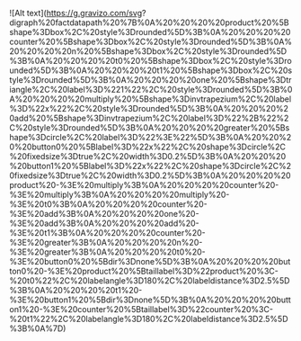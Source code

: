 <!-- This is the original graph, which has been urlencoded using Py urllib.quote(...).
digraph factdatapath {
    product [shape=box, style=rounded];
    counter [shape=box, style=rounded];
    n [shape=box, style=rounded];
    t0 [shape=box, style=rounded];
    t1 [shape=box, style=rounded];
    one [shape=triangle, label="1", style=rounded];
    multiply [shape=invtrapezium, label="x", style=rounded];
    add [shape=invtrapezium, label="+", style=rounded];
    greater [shape=circle, label=">"];
    button0 [label="x", shape=circle, fixedsize=true, width=0.2];
    button1 [label="x", shape=circle, fixedsize=true, width=0.2];
    product -> multiply;
    counter -> multiply;
    multiply -> t0;
    counter -> add;
    one -> add;
    add -> t1;
    counter -> greater;
    n -> greater;
    t0 -> button0 [dir=none];
    button0 -> product [taillabel="product <- t0", labelangle=180, labeldistance=2.5];
    t1 -> button1 [dir=none];
    button1 -> counter [taillabel="counter <- t1", labelangle=180, labeldistance=2.5];
}
-->

![Alt text](https://g.gravizo.com/svg?
digraph%20factdatapath%20%7B%0A%20%20%20%20product%20%5Bshape%3Dbox%2C%20style%3Drounded%5D%3B%0A%20%20%20%20counter%20%5Bshape%3Dbox%2C%20style%3Drounded%5D%3B%0A%20%20%20%20n%20%5Bshape%3Dbox%2C%20style%3Drounded%5D%3B%0A%20%20%20%20t0%20%5Bshape%3Dbox%2C%20style%3Drounded%5D%3B%0A%20%20%20%20t1%20%5Bshape%3Dbox%2C%20style%3Drounded%5D%3B%0A%20%20%20%20one%20%5Bshape%3Dtriangle%2C%20label%3D%221%22%2C%20style%3Drounded%5D%3B%0A%20%20%20%20multiply%20%5Bshape%3Dinvtrapezium%2C%20label%3D%22x%22%2C%20style%3Drounded%5D%3B%0A%20%20%20%20add%20%5Bshape%3Dinvtrapezium%2C%20label%3D%22%2B%22%2C%20style%3Drounded%5D%3B%0A%20%20%20%20greater%20%5Bshape%3Dcircle%2C%20label%3D%22%3E%22%5D%3B%0A%20%20%20%20button0%20%5Blabel%3D%22x%22%2C%20shape%3Dcircle%2C%20fixedsize%3Dtrue%2C%20width%3D0.2%5D%3B%0A%20%20%20%20button1%20%5Blabel%3D%22x%22%2C%20shape%3Dcircle%2C%20fixedsize%3Dtrue%2C%20width%3D0.2%5D%3B%0A%20%20%20%20product%20-%3E%20multiply%3B%0A%20%20%20%20counter%20-%3E%20multiply%3B%0A%20%20%20%20multiply%20-%3E%20t0%3B%0A%20%20%20%20counter%20-%3E%20add%3B%0A%20%20%20%20one%20-%3E%20add%3B%0A%20%20%20%20add%20-%3E%20t1%3B%0A%20%20%20%20counter%20-%3E%20greater%3B%0A%20%20%20%20n%20-%3E%20greater%3B%0A%20%20%20%20t0%20-%3E%20button0%20%5Bdir%3Dnone%5D%3B%0A%20%20%20%20button0%20-%3E%20product%20%5Btaillabel%3D%22product%20%3C-%20t0%22%2C%20labelangle%3D180%2C%20labeldistance%3D2.5%5D%3B%0A%20%20%20%20t1%20-%3E%20button1%20%5Bdir%3Dnone%5D%3B%0A%20%20%20%20button1%20-%3E%20counter%20%5Btaillabel%3D%22counter%20%3C-%20t1%22%2C%20labelangle%3D180%2C%20labeldistance%3D2.5%5D%3B%0A%7D)
